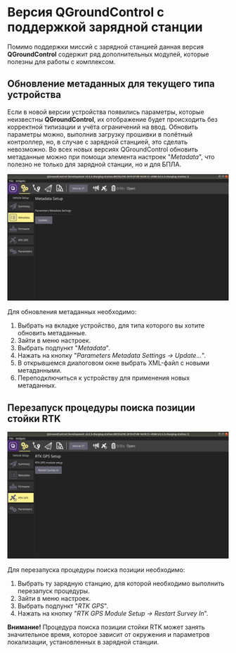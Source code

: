 # Версия QGroundControl с поддержкой зарядной станции

Помимо поддержки миссий с зарядной станцией данная версия **QGroundControl** содержит ряд дополнительных модулей, которые полезны для работы с комплексом.

## Обновление метаданных для текущего типа устройства

Если в новой версии устройства появились параметры, которые неизвестны **QGroundControl**, их отображение будет происходить без корректной типизации и учёта ограничений на ввод. Обновить параметры можно, выполнив загрузку прошивки в полётный контроллер, но, в случае с зарядной станцией, это сделать невозможно. Во всех новых версиях QGroundControl обновить метаданные можно при помощи элемента настроек "*Metadata*", что полезно не только для зарядной станции, но и для БПЛА.

![Metadata Setup](img/qgc_custom_meta.png)

Для обновления метаданных необходимо:

1. Выбрать на вкладке устройство, для типа которого вы хотите обновить метаданные.
2. Зайти в меню настроек.
3. Выбрать подпункт "*Metadata*".
4. Нажать на кнопку "*Parameters Metadata Settings -> Update...*".
5. В открывшемся диалоговом окне выбрать XML-файл с новыми метаданными.
6. Переподключиться к устройству для применения новых метаданных.

## Перезапуск процедуры поиска позиции стойки RTK

![RTK GPS Setup](img/qgc_custom_survey_in.png)

Для перезапуска процедуры поиска позиции необходимо:

1. Выбрать ту зарядную станцию, для которой необходимо выполнить перезапуск процедуры.
2. Зайти в меню настроек.
3. Выбрать подпункт "*RTK GPS*".
4. Нажать на кнопку "*RTK GPS Module Setup -> Restart Survey In*".

**Внимание!** Процедура поиска позиции стойки RTK может занять значительное время, которое зависит от окружения и параметров локализации, установленных в зарядной станции.
